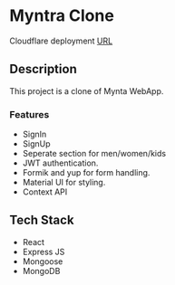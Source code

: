 # Myntra Clone

Cloudflare deployment [URL](https://myntra-clone-fe.pages.dev/)



## Description

This project is a clone of Mynta WebApp.

### Features

- SignIn
- SignUp
- Seperate section for men/women/kids
- JWT authentication.
- Formik and yup for form handling.
- Material UI for styling.
- Context API
## Tech Stack

- React
- Express JS
- Mongoose
- MongoDB


